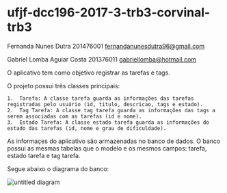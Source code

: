 # ufjf-dcc196-2017-3-trb3-corvinal-trb3

Fernanda Nunes Dutra 201476001 fernandanunesdutra96@gmail.com

Gabriel Lomba Aguiar Costa 201376011 gabriellomba@hotmail.com

O aplicativo tem como objetivo registrar as tarefas e tags. 

O projeto possui três classes principais:

    1.  Tarefa: A classe tarefa guarda as informações das tarefas registradas pelo usuário (id, titulo, descricao, tags e estado). 
    2.  Tag Tarefa: A classe tag tarefa guarda as informações das tags a serem associadas com as tarefas (id e nome).   
    3.  Estado Tarefa: A classe estado tarefa guarda as informações do estado das tarefas (id, nome e grau de dificuldade).

As informaçes do aplicativo são armazenadas no banco de dados. O banco possui as mesmas tabelas que o modelo e os mesmos campos: tarefa, estado tarefa e tag tarefa.

Segue abaixo o diagrama do banco:

![untitled diagram](https://user-images.githubusercontent.com/17342135/33583579-3efa7a88-d942-11e7-8c77-909c17062fdc.png)
